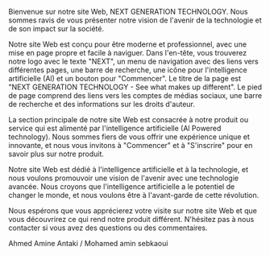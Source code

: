 Bienvenue sur notre site Web, NEXT GENERATION TECHNOLOGY. Nous sommes ravis de vous présenter notre vision de l'avenir de la technologie et de son impact sur la société.

Notre site Web est conçu pour être moderne et professionnel, avec une mise en page propre et facile à naviguer. Dans l'en-tête, vous trouverez notre logo avec le texte "NEXT", un menu de navigation avec des liens vers différentes pages, une barre de recherche, une icône pour l'intelligence artificielle (Al) et un bouton pour "Commencer". Le titre de la page est "NEXT GENERATION TECHNOLOGY - See what makes up different". Le pied de page comprend des liens vers les comptes de médias sociaux, une barre de recherche et des informations sur les droits d'auteur.

La section principale de notre site Web est consacrée à notre produit ou service qui est alimenté par l'intelligence artificielle (Al Powered technology). Nous sommes fiers de vous offrir une expérience unique et innovante, et nous vous invitons à "Commencer" et à "S'inscrire" pour en savoir plus sur notre produit.

Notre site Web est dédié à l'intelligence artificielle et à la technologie, et nous voulons promouvoir une vision de l'avenir avec une technologie avancée. Nous croyons que l'intelligence artificielle a le potentiel de changer le monde, et nous voulons être à l'avant-garde de cette révolution.

Nous espérons que vous apprécierez votre visite sur notre site Web et que vous découvrirez ce qui rend notre produit différent. N'hésitez pas à nous contacter si vous avez des questions ou des commentaires.

Ahmed Amine Antaki / Mohamed amin sebkaoui
